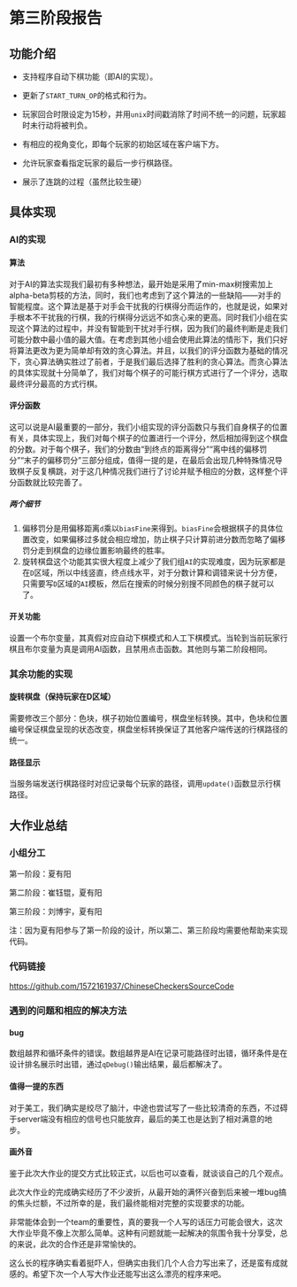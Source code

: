 # 第三阶段报告

## 功能介绍

- 支持程序自动下棋功能（即AI的实现）。

- 更新了`START_TURN_OP`的格式和行为。

- 玩家回合时限设定为15秒，并用`unix`时间戳消除了时间不统一的问题，玩家超时未行动将被判负。

- 有相应的视角变化，即每个玩家的初始区域在客户端下方。

- 允许玩家查看指定玩家的最后一步行棋路径。

- 展示了连跳的过程（虽然比较生硬）


## 具体实现

### AI的实现

#### 算法

对于AI的算法实现我们最初有多种想法，最开始是采用了min-max树搜索加上alpha-beta剪枝的方法，同时，我们也考虑到了这个算法的一些缺陷——对手的智能程度。这个算法是基于对手会干扰我的行棋得分而运作的，也就是说，如果对手根本不干扰我的行棋，我的行棋得分远远不如贪心来的更高。同时我们小组在实现这个算法的过程中，并没有智能到干扰对手行棋，因为我们的最终判断是走我们可能分数中最小值的最大值。在考虑到其他小组会使用此算法的情形下，我们只好将算法更改为更为简单却有效的贪心算法。并且，以我们的评分函数为基础的情况下，贪心算法确实胜过了前者，于是我们最后选择了胜利的贪心算法。而贪心算法的具体实现就十分简单了，我们对每个棋子的可能行棋方式进行了一个评分，选取最终评分最高的方式行棋。

#### 评分函数

这可以说是AI最重要的一部分，我们小组实现的评分函数只与我们自身棋子的位置有关，具体实现上，我们对每个棋子的位置进行一个评分，然后相加得到这个棋盘的分数。对于每个棋子，我们的分数由“到终点的距离得分”“离中线的偏移罚分”“末子的偏移罚分”三部分组成，值得一提的是，在最后会出现几种特殊情况导致棋子反复横跳，对于这几种情况我们进行了讨论并赋予相应的分数，这样整个评分函数就比较完善了。

##### 两个细节
1. 偏移罚分是用偏移距离`d`乘以`biasFine`来得到。`biasFine`会根据棋子的具体位置改变，如果偏移过多就会相应增加，防止棋子只计算前进分数而忽略了偏移罚分走到棋盘的边缘位置影响最终的胜率。
2. 旋转棋盘这个功能其实很大程度上减少了我们组`AI`的实现难度，因为玩家都是在`D`区域，所以中线竖直，终点线水平，对于分数计算和调错来说十分方便，只需要写`D`区域的`AI`模板，然后在搜索的时候分别搜不同颜色的棋子就可以了。

#### 开关功能

设置一个布尔变量，其真假对应自动下棋模式和人工下棋模式。当轮到当前玩家行棋且布尔变量为真是调用AI函数，且禁用点击函数。其他则与第二阶段相同。

### 其余功能的实现

#### 旋转棋盘（保持玩家在D区域）

需要修改三个部分：色块，棋子初始位置编号，棋盘坐标转换。其中，色块和位置编号保证棋盘呈现的状态改变，棋盘坐标转换保证了其他客户端传送的行棋路径的统一。

#### 路径显示

当服务端发送行棋路径时对应记录每个玩家的路径，调用`update()`函数显示行棋路径。

## 大作业总结

### 小组分工

第一阶段：夏有阳

第二阶段：崔钰锟，夏有阳

第三阶段：刘博宇，夏有阳

注：因为夏有阳参与了第一阶段的设计，所以第二、第三阶段均需要他帮助来实现代码。

### 代码链接

https://github.com/1572161937/ChineseCheckersSourceCode

### 遇到的问题和相应的解决方法

#### bug
数组越界和循环条件的错误。数组越界是AI在记录可能路径时出错，循环条件是在设计排名展示时出错，通过`qDebug()`输出结果，最后都解决了。

#### 值得一提的东西

对于美工，我们确实是绞尽了脑汁，中途也尝试写了一些比较清奇的东西，不过碍于server端没有相应的信号也只能放弃，最后的美工也是达到了相对满意的地步。

#### 画外音

鉴于此次大作业的提交方式比较正式，以后也可以查看，就谈谈自己的几个观点。

此次大作业的完成确实经历了不少波折，从最开始的满怀兴奋到后来被一堆bug搞的焦头烂额，不过所幸的是，我们最终能相对完整的实现要求的功能。

非常能体会到一个team的重要性，真的要我一个人写的话压力可能会很大，这次大作业毕竟不像上次那么简单。这种有问题就能一起解决的氛围令我十分享受，总的来说，此次的合作还是非常愉快的。

这么长的程序确实看着挺吓人，但确实由我们几个人合力写出来了，还是蛮有成就感的。希望下次一个人写大作业还能写出这么漂亮的程序来吧。